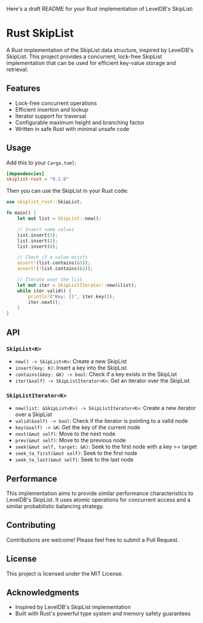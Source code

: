 Here's a draft README for your Rust implementation of LevelDB's SkipList:

# Rust SkipList

A Rust implementation of the SkipList data structure, inspired by LevelDB's SkipList. This project provides a
concurrent, lock-free SkipList implementation that can be used for efficient key-value storage and retrieval.

## Features

- Lock-free concurrent operations
- Efficient insertion and lookup
- Iterator support for traversal
- Configurable maximum height and branching factor
- Written in safe Rust with minimal unsafe code

## Usage

Add this to your `Cargo.toml`:

```toml
[dependencies]
skiplist-rust = "0.1.0"
```

Then you can use the SkipList in your Rust code:

```rust
use skiplist_rust::SkipList;

fn main() {
    let mut list = SkipList::new();

    // Insert some values
    list.insert(5);
    list.insert(2);
    list.insert(8);

    // Check if a value exists
    assert!(list.contains(&5));
    assert!(!list.contains(&3));

    // Iterate over the list
    let mut iter = SkipListIterator::new(&list);
    while iter.valid() {
        println!("Key: {}", iter.key());
        iter.next();
    }
}
```

## API

### `SkipList<K>`

- `new() -> SkipList<K>`: Create a new SkipList
- `insert(key: K)`: Insert a key into the SkipList
- `contains(&key: &K) -> bool`: Check if a key exists in the SkipList
- `iter(&self) -> SkipListIterator<K>`: Get an iterator over the SkipList

### `SkipListIterator<K>`

- `new(list: &SkipList<K>) -> SkipListIterator<K>`: Create a new iterator over a SkipList
- `valid(&self) -> bool`: Check if the iterator is pointing to a valid node
- `key(&self) -> &K`: Get the key of the current node
- `next(&mut self)`: Move to the next node
- `prev(&mut self)`: Move to the previous node
- `seek(&mut self, target: &K)`: Seek to the first node with a key >= target
- `seek_to_first(&mut self)`: Seek to the first node
- `seek_to_last(&mut self)`: Seek to the last node

## Performance

This implementation aims to provide similar performance characteristics to LevelDB's SkipList. It uses atomic operations
for concurrent access and a similar probabilistic balancing strategy.

## Contributing

Contributions are welcome! Please feel free to submit a Pull Request.

## License

This project is licensed under the MIT License.

## Acknowledgments

- Inspired by LevelDB's SkipList implementation
- Built with Rust's powerful type system and memory safety guarantees